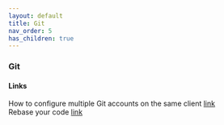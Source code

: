 ```yaml
---
layout: default
title: Git
nav_order: 5
has_children: true
---
```

### Git

#### Links   
  
How to configure multiple Git accounts on the same client [link](https://gist.github.com/oanhnn/80a89405ab9023894df7)  
Rebase your code [link](https://git-scm.com/book/en/v2/Git-Branching-Rebasing)  